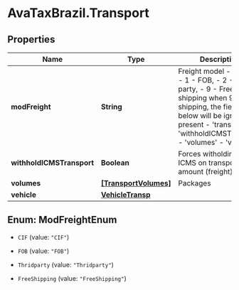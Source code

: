 # AvaTaxBrazil.Transport

## Properties
Name | Type | Description | Notes
------------ | ------------- | ------------- | -------------
**modFreight** | **String** | Freight model  - 0 - CIF,  - 1 - FOB,  - 2 - Thrid party, - 9 - Free shipping when 9 - Free shipping, the fields below will be ignored if present - &#39;transporter&#39; - &#39;withholdICMSTransport&#39; - &#39;volumes&#39; - &#39;vehicle&#39;  | 
**withholdICMSTransport** | **Boolean** | Forces witholding of ICMS on transport amount (freight) | [optional] 
**volumes** | [**[TransportVolumes]**](TransportVolumes.md) | Packages | [optional] 
**vehicle** | [**VehicleTransp**](VehicleTransp.md) |  | [optional] 


<a name="ModFreightEnum"></a>
## Enum: ModFreightEnum


* `CIF` (value: `"CIF"`)

* `FOB` (value: `"FOB"`)

* `Thridparty` (value: `"Thridparty"`)

* `FreeShipping` (value: `"FreeShipping"`)




